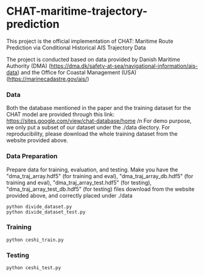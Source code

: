 # CHAT-maritime-trajectory-prediction
This project is the official implementation of CHAT: Maritime Route Prediction via Conditional Historical AIS Trajectory Data

The project is conducted based on data provided by Danish Maritime Authority (DMA) (https://dma.dk/safety-at-sea/navigational-information/ais-data) and the Office for Coastal Management (USA) (https://marinecadastre.gov/ais/)


### Data
Both the database mentioned in the paper and the training dataset for the CHAT model are provided through this link: https://sites.google.com/view/chat-database/home
/n For demo purpose, we only put a subset of our dataset under the ./data diectory. For reproducibility, please download the whole training dataset from the website provided above.



### Data Preparation 
Prepare data for training, evaluation, and testing. Make you have the "dma_traj_array.hdf5" (for training and eval), "dma_traj_array_db.hdf5" (for training and eval), "dma_traj_array_test.hdf5" (for testing), "dma_traj_array_test_db.hdf5" (for testing) files download from the website provided above, and correctly placed under ./data
````
python divide_dataset.py
python divide_dataset_test.py 
````

### Training
````
python ceshi_train.py
````

### Testing
````
python ceshi_test.py
````

